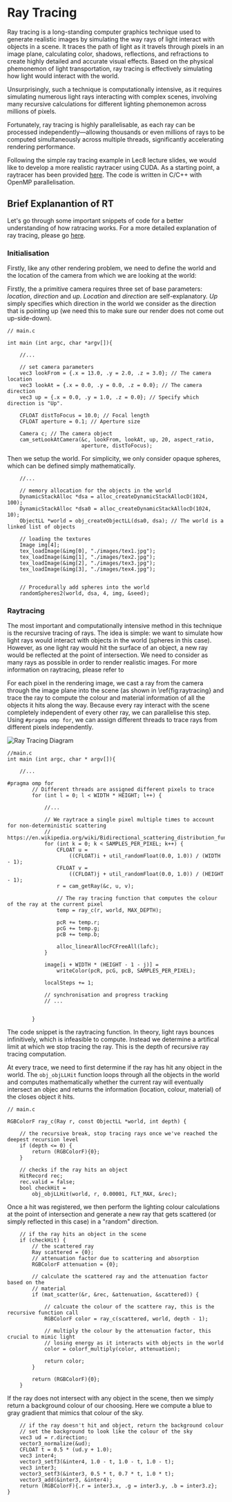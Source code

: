 # Ray Tracing

Ray tracing is a long-standing computer graphics technique used to generate realistic images by simulating the way rays of 
light interact with objects in a scene. It traces the path of light as it travels through pixels in an image 
plane, calculating color, shadows, reflections, and refractions to create highly detailed and accurate visual effects. 
Based on the physical phemonemon of light transportation, ray tracing is effectively simulating how light would interact with
the world. 

Unsurprisingly, such a technique is computationally intensive, as it requires simulating numerous light rays interacting with 
complex scenes, involving many recursive calculations for different lighting phemonemon across millions of pixels.

Fortunately, ray tracing is highly parallelisable, as each ray can be processed independently—allowing thousands or even 
millions of rays to be computed simultaneously across multiple threads, significantly accelerating rendering 
performance.

Following the simple ray tracing example in Lec8 lecture slides, we would like to develop a more realistic 
raytracer using CUDA. As a starting point, a raytracer has been provided [here](https://github.com/kaustubh0201/Ray-Tracer/blob/main/).
The code is written in C/C++ with OpenMP parallelisation. 

## Brief Explanantion of RT
Let's go through some important snippets of code for a better understanding of how ratracing works.
For a more detailed explanation of ray tracing, please go [here](https://www.scratchapixel.com/lessons/3d-basic-rendering/introduction-to-ray-tracing/how-does-it-work.html).

### Initialisation
Firstly, like any other rendering problem, we need to define the world and the location of the camera from which we are looking
at the world:

Firstly, the a primitive camera requires three set of base parameters: *location*, *direction* and *up*. *Location* and *direction*
are self-explanatory. *Up* simply specifies which direction in the world we consider as the direction that is pointing up (we need
this to make sure our render does not come out up-side-down).
```
// main.c

int main (int argc, char *argv[]){

    //...

    // set camera parameters
    vec3 lookFrom = {.x = 13.0, .y = 2.0, .z = 3.0}; // The camera location
    vec3 lookAt = {.x = 0.0, .y = 0.0, .z = 0.0}; // The camera direction
    vec3 up = {.x = 0.0, .y = 1.0, .z = 0.0}; // Specify which direction is "Up". 

    CFLOAT distToFocus = 10.0; // Focal length
    CFLOAT aperture = 0.1; // Aperture size

    Camera c; // The camera object
    cam_setLookAtCamera(&c, lookFrom, lookAt, up, 20, aspect_ratio,
                        aperture, distToFocus);
```                        

Then we setup the world. For simplicity, we only consider opaque spheres, which can be defined simply mathematically.
```
    //...

    // memory allocation for the objects in the world
    DynamicStackAlloc *dsa = alloc_createDynamicStackAllocD(1024, 100);
    DynamicStackAlloc *dsa0 = alloc_createDynamicStackAllocD(1024, 10);
    ObjectLL *world = obj_createObjectLL(dsa0, dsa); // The world is a linked list of objects

    // loading the textures
    Image img[4];
    tex_loadImage(&img[0], "./images/tex1.jpg");
    tex_loadImage(&img[1], "./images/tex2.jpg");
    tex_loadImage(&img[2], "./images/tex3.jpg");
    tex_loadImage(&img[3], "./images/tex4.jpg");


    // Procedurally add spheres into the world 
    randomSpheres2(world, dsa, 4, img, &seed);
```

### Raytracing

The most important and computationally intensive method in this technique is the recursive tracing of rays. The idea is 
simple: we want to simulate how light rays would interact with objects in the world (spheres in this case). However, as one light
ray would hit the surface of an object, a new ray would be reflected at the point of intersection. We need to consider as many
rays as possible in order to render realistic images. For more information on raytracing, please refer to 

For each pixel in the rendering image, we cast a ray from the camera through the image plane into the scene (as shown in 
\ref{fig:raytracing} and trace the ray to compute the colour and material information of all the objects it hits along the way.
Because every ray interact with the scene completely independent of every other ray, we can parallelise this step. Using `#pragma omp for`,
we can assign different threads to trace rays from different pixels independently.

![Ray Tracing Diagram](./ray-tracing-image-1.jpg)

```
//main.c
int main (int argc, char * argv[]){

    //...

#pragma omp for
        // Different threads are assigned different pixels to trace
        for (int l = 0; l < WIDTH * HEIGHT; l++) {

            //...

            // We raytrace a single pixel multiple times to account for non-deterministic scattering
            // https://en.wikipedia.org/wiki/Bidirectional_scattering_distribution_function
            for (int k = 0; k < SAMPLES_PER_PIXEL; k++) {
                CFLOAT u =
                    ((CFLOAT)i + util_randomFloat(0.0, 1.0)) / (WIDTH - 1);
                CFLOAT v =
                    ((CFLOAT)j + util_randomFloat(0.0, 1.0)) / (HEIGHT - 1);
                r = cam_getRay(&c, u, v);

                // The ray tracing function that computes the colour of the ray at the current pixel
                temp = ray_c(r, world, MAX_DEPTH);

                pcR += temp.r;
                pcG += temp.g;
                pcB += temp.b;

                alloc_linearAllocFCFreeAll(lafc);
            }

            image[i + WIDTH * (HEIGHT - 1 - j)] =
                writeColor(pcR, pcG, pcB, SAMPLES_PER_PIXEL);

            localSteps += 1;

            // synchronisation and progress tracking
            // ...


        }
```

The code snippet is the raytracing function. In theory, light rays bounces infinitively, which is infeasible to compute. 
Instead we determine a artifical limit at which we stop tracing the ray. This is the depth of recursive ray tracing 
computation.

At every trace, we need to first determine if the ray has hit any object in the world. The `obj_objLLHit` function 
loops through all the objects in the world and computes mathematically whether the current ray will eventually
intersect an objec and returns the information (location, colour, material) of the closes object it hits.

```
// main.c

RGBColorF ray_c(Ray r, const ObjectLL *world, int depth) {

    // the recursive break, stop tracing rays once we've reached the deepest recursion level
    if (depth <= 0) {
        return (RGBColorF){0};
    }

    // checks if the ray hits an object
    HitRecord rec;
    rec.valid = false;
    bool checkHit =
        obj_objLLHit(world, r, 0.00001, FLT_MAX, &rec);
```

Once a hit was registered, we then perform the lighting colour calculations at the point of intersection and generate a
new ray that gets scattered (or simply reflected in this case) in a "random" direction.

```
    // if the ray hits an object in the scene
    if (checkHit) {
        // the scattered ray
        Ray scattered = {0};
        // attenuation factor due to scattering and absorption
        RGBColorF attenuation = {0};

        // calculate the scattered ray and the attenuation factor based on the
        // material
        if (mat_scatter(&r, &rec, &attenuation, &scattered)) {

            // calcuate the colour of the scattere ray, this is the recursive function call
            RGBColorF color = ray_c(scattered, world, depth - 1);

            // multiply the colour by the attenuation factor, this crucial to mimic light 
            // losing energy as it interacts with objects in the world
            color = colorf_multiply(color, attenuation);

            return color;
        }

        return (RGBColorF){0};
    }
```

If the ray does not intersect with any object in the scene, then we simply return a background colour of our choosing.
Here we compute a blue to gray gradient that mimics that colour of the sky.

```
    // if the ray doesn't hit and object, return the background colour 
    // set the background to look like the colour of the sky
    vec3 ud = r.direction;
    vector3_normalize(&ud);
    CFLOAT t = 0.5 * (ud.y + 1.0);
    vec3 inter4;
    vector3_setf3(&inter4, 1.0 - t, 1.0 - t, 1.0 - t);
    vec3 inter3;
    vector3_setf3(&inter3, 0.5 * t, 0.7 * t, 1.0 * t);
    vector3_add(&inter3, &inter4);
    return (RGBColorF){.r = inter3.x, .g = inter3.y, .b = inter3.z};
}
```
